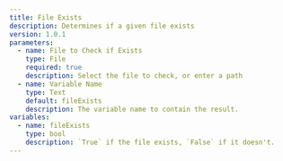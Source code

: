 ```yaml
---
title: File Exists
description: Determines if a given file exists
version: 1.0.1
parameters:
  - name: File to Check if Exists
    type: File
    required: true
    description: Select the file to check, or enter a path
  - name: Variable Name
    type: Text
    default: fileExists
    description: The variable name to contain the result.
variables:
  - name: fileExists
    type: bool
    description: `True` if the file exists, `False` if it doesn't.
---
```

